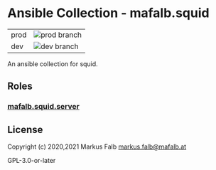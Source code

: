 # Ansible Collection - mafalb.squid

|||
|---|---|
|prod|![prod branch](https://github.com/mafalb/ansible-collection-squid/workflows/CI/badge.svg?branch=prod)|
|dev|![dev branch](https://github.com/mafalb/ansible-collection-squid/workflows/CI/badge.svg?branch=dev)|

An ansible collection for squid.

## Roles

### [mafalb.squid.server](roles/server/README.md)

## License

Copyright (c) 2020,2021 Markus Falb <markus.falb@mafalb.at>

GPL-3.0-or-later
